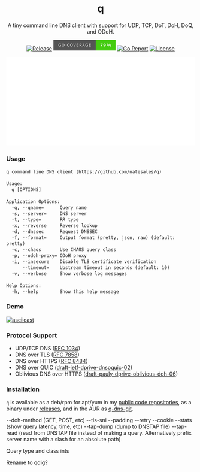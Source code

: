 <div align="center">
<h1>q</h1>

A tiny command line DNS client with support for UDP, TCP, DoT, DoH, DoQ, and ODoH.

[![Release](https://img.shields.io/github/v/release/natesales/q?style=for-the-badge)](https://github.com/natesales/q/releases)
![Coverage](coverage_badge.png)
[![Go Report](https://goreportcard.com/badge/github.com/natesales/q?style=for-the-badge)](https://goreportcard.com/report/github.com/natesales/q)
[![License](https://img.shields.io/github/license/natesales/q?style=for-the-badge)](https://raw.githubusercontent.com/natesales/q/main/LICENSE)

![q screenshot](carbon.svg)
</div>

### Usage
```
q command line DNS client (https://github.com/natesales/q)

Usage:
  q [OPTIONS]

Application Options:
  -q, --qname=      Query name
  -s, --server=     DNS server
  -t, --type=       RR type
  -x, --reverse     Reverse lookup
  -d, --dnssec      Request DNSSEC
  -f, --format=     Output format (pretty, json, raw) (default: pretty)
  -c, --chaos       Use CHAOS query class
  -p, --odoh-proxy= ODoH proxy
  -i, --insecure    Disable TLS certificate verification
      --timeout=    Upstream timeout in seconds (default: 10)
  -v, --verbose     Show verbose log messages

Help Options:
  -h, --help        Show this help message
```

### Demo

[![asciicast](https://asciinema.org/a/XdWPPvZgx4hEBFwGnGwL13bsZ.svg)](https://asciinema.org/a/XdWPPvZgx4hEBFwGnGwL13bsZ)

### Protocol Support
- UDP/TCP DNS ([RFC 1034](https://tools.ietf.org/html/rfc1034))
- DNS over TLS ([RFC 7858](https://tools.ietf.org/html/rfc7858))
- DNS over HTTPS ([RFC 8484](https://tools.ietf.org/html/rfc8484))
- DNS over QUIC ([draft-ietf-dprive-dnsoquic-02](https://tools.ietf.org/html/draft-ietf-dprive-dnsoquic-02))
- Oblivious DNS over HTTPS ([draft-pauly-dprive-oblivious-doh-06](https://tools.ietf.org/html/draft-pauly-dprive-oblivious-doh-06))

### Installation
`q` is available as a deb/rpm for apt/yum in my [public code repositories](https://github.com/natesales/repo), as a binary under [releases](https://github.com/natesales/q/releases), and in the AUR as [q-dns-git](https://aur.archlinux.org/packages/q-dns-git/).

--doh-method (GET, POST, etc)
--tls-sni
--padding
--retry
--cookie
--stats (show query latency, time, etc)
--tap-dump (dump to DNSTAP file)
--tap-read (read from DNSTAP file instead of making a query. Alternatively prefix server name with a slash for an absolute path)

Query type and class ints

Rename to qdig?
